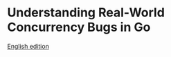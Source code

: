 # Understanding Real-World Concurrency Bugs in Go

[English edition](https://github.com/luqinwen/URWCBG/blob/main/go-study.pdf)
